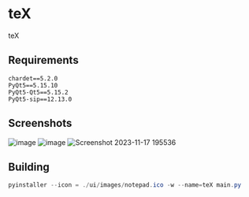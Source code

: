 # teX
teX

## Requirements
```
chardet==5.2.0
PyQt5==5.15.10
PyQt5-Qt5==5.15.2
PyQt5-sip==12.13.0
```

## Screenshots
![image](https://github.com/sourabhkv/teX/assets/55890376/135ecfc9-0f7f-46df-9b7e-9ae3ec937259)
![image](https://github.com/sourabhkv/teX/assets/55890376/888b9ac9-7705-46cf-8a66-659465c48337)
![Screenshot 2023-11-17 195536](https://github.com/sourabhkv/teX/assets/55890376/f14c3a0c-c2c6-437f-b54c-bd86bcba842d)

## Building
```powershell
pyinstaller --icon = ./ui/images/notepad.ico -w --name=teX main.py
```